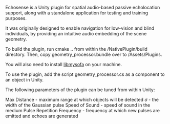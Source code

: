 Echosense is a Unity plugin for spatial audio-based passive echolocation support, along with a standalone application for testing and training purposes. 

It was originally designed to enable navigation for low-vision and blind individuals, by providing an intuitive audio embedding of the scene geometry.

To build the plugin, run cmake .. from within the /NativePlugin/build directory. Then, copy geometry_processor.bundle over to /Assets/Plugins.

You will also need to install [libmysofa](https://github.com/hoene/libmysofa) on your machine.

To use the plugin, add the script geometry_processor.cs as a component to an object in Unity.

The following parameters of the plugin can be tuned from within Unity:

Max Distance - maximum range at which objects will be detected
$\sigma$ - the width of the Gaussian pulse
Speed of Sound - speed of sound in the medium
Pulse Repetition Frequency - frequency at which new pulses are emitted and echoes are generated
